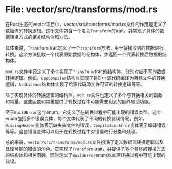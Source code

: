 # File: vector/src/transforms/mod.rs

在Rust生态的vector项目中，vector/src/transforms/mod.rs文件的作用是定义了数据流的转换逻辑。这个文件包含一个名为`Transform`的trait，并实现了具体的数据转换方式的相关结构体和方法。

具体来说，`Transform` trait定义了一个`transform`方法，用于将接收到的数据进行转换。这个方法接收一个代表原始数据的结构体，并返回一个代表转换后数据的结构体。

`mod.rs`文件中还定义了多个实现了`Transform` trait的结构体，分别对应不同的数据转换逻辑。例如，`CppCompiler`结构体实现了将C++源代码编译为目标文件的转换逻辑，`AddLicence`结构体实现了给源代码添加许可证的转换逻辑等等。

除了实现具体的转换逻辑的结构体，`mod.rs`文件也定义了多个与转换相关的函数和常量。这些函数和常量提供了转换过程中可能需要用到的额外辅助功能。

至于`BuildError`这个enum，它定义了在转换过程中可能出现的错误类型。这个enum包括多个错误变体，每个变体代表了不同的转换错误情况。例如，`MissingHeader`变体表示缺失头文件的错误，`CompilationError`变体表示编译错误等等。这些错误变体可以用于在转换过程中对错误进行分类和处理。

总的来说，`vector/src/transforms/mod.rs`文件扮演了定义数据流转换逻辑以及处理可能的错误的角色。它实现了`Transform` trait，并提供了多个具体的转换方式的结构体和相关函数，同时定义了`BuildError`enum以处理转换过程中可能出现的错误。

